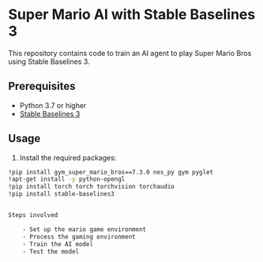 # Super Mario AI with Stable Baselines 3

This repository contains code to train an AI agent to play Super Mario Bros using Stable Baselines 3.

## Prerequisites

- Python 3.7 or higher
- [Stable Baselines 3](https://github.com/DLR-RM/stable-baselines3)

## Usage 

1. Install the required packages:

```bash
!pip install gym_super_mario_bros==7.3.0 nes_py gym pyglet
!apt-get install -y python-opengl
!pip install torch torch torchvision torchaudio
!pip install stable-baselines3


Steps involved

    - Set up the mario game environment
    - Process the gaming environment
    - Train the AI model
    - Test the model

